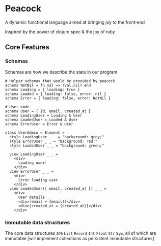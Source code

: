 # Peacock

A dynamic functional language aimed at bringing joy to the front-end

Inspired by the power of clojure spec & the joy of ruby

## Core Features

### Schemas

Schemas are how we describe the state in our program

```
# Helper schemas that would be provided by peacock
schema NotNil = fn val => !val.nil? end
schema Loading = { loading: true }
schema Loaded = { loading: false, error: nil }
schema Error = { loading: false, error: NotNil }

# User code
schema User = { id, email, created_at }
schema LoadingUser = Loading & User
schema LoadedUser = Loaded & User
schema ErrorUser = Error & User

class UserAdmin < Element =
  style LoadingUser _ _ = "background: grey;"
  style ErrorUser _ _ = "background: red;"
  style LoadedUser _ _ = "background: green;"

  view LoadingUser _ _ =
    <div>
      Loading user!
    </div>
  view ErrorUser _ _ =
    <div>
      Error loading user
    </div>
  view LoadedUser({ email, created_at }) _ _ =
    <div>
      User details
      <div>[email = {email}]</div>
      <div>[created_at = {created_at}]</div>
    </div>
```

### Immutable data structures

The core data structures are `List` `Record` `Int` `Float` `Str` `Sym`, all of which are immutable [will implement collections as persistent immutable structures]
